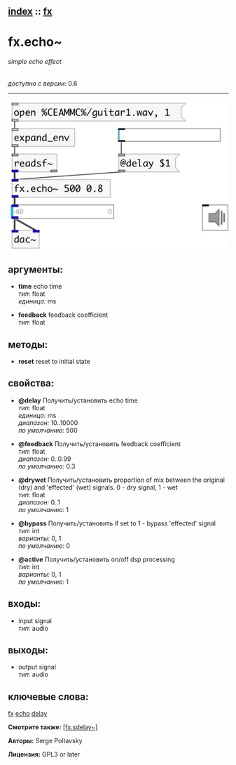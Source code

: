 [index](index.html) :: [fx](category_fx.html)
---

# fx.echo~

###### simple echo effect

*доступно с версии:* 0.6

---




[![example](../examples/img/fx.echo~.jpg)](../examples/pd/fx.echo~.pd)



## аргументы:

* **time**
echo time<br>
_тип:_ float<br>
_единица:_ ms<br>

* **feedback**
feedback coefficient<br>
_тип:_ float<br>



## методы:

* **reset**
reset to initial state<br>




## свойства:

* **@delay** 
Получить/установить echo time<br>
_тип:_ float<br>
_единица:_ ms<br>
_диапазон:_ 10..10000<br>
_по умолчанию:_ 500<br>

* **@feedback** 
Получить/установить feedback coefficient<br>
_тип:_ float<br>
_диапазон:_ 0..0.99<br>
_по умолчанию:_ 0.3<br>

* **@drywet** 
Получить/установить proportion of mix between the original (dry) and &#39;effected&#39; (wet) signals. 0 -
dry signal, 1 - wet<br>
_тип:_ float<br>
_диапазон:_ 0..1<br>
_по умолчанию:_ 1<br>

* **@bypass** 
Получить/установить if set to 1 - bypass &#39;effected&#39; signal<br>
_тип:_ int<br>
_варианты:_ 0, 1<br>
_по умолчанию:_ 0<br>

* **@active** 
Получить/установить on/off dsp processing<br>
_тип:_ int<br>
_варианты:_ 0, 1<br>
_по умолчанию:_ 1<br>



## входы:

* input signal<br>
_тип:_ audio



## выходы:

* output signal<br>
_тип:_ audio



## ключевые слова:

[fx](keywords/fx.html)
[echo](keywords/echo.html)
[delay](keywords/delay.html)



**Смотрите также:**
[\[fx.sdelay~\]](fx.sdelay~.html)




**Авторы:** Serge Poltavsky




**Лицензия:** GPL3 or later





